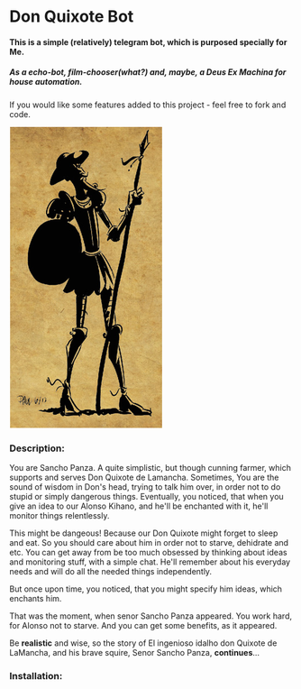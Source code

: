 # Don Quixote Bot

#### This is a simple (relatively) telegram bot, which is purposed specially for Me.
##### As a echo-bot, film-chooser(what?) and, maybe, a Deus Ex Machina for house automation.
If you would  like some features added to this project - feel free to fork and code.


![alt text][logo]

[logo]: https://github.com/BopOnTheTop/Don_Quixote/blob/master/donquixote.png?raw=true "Sancho?"


### Description:

You are Sancho Panza. A quite simplistic, but though cunning farmer, which supports and serves
Don Quixote de Lamancha. Sometimes, You are the sound of wisdom in Don's head, trying to talk him over, in
order not to do stupid or simply dangerous things. Eventually, you noticed, that when you give an idea to  our
Alonso Kihano, and he'll be enchanted with it, he'll monitor things relentlessly.

This might be dangeous! Because our Don Quixote might forget to sleep and eat.
So you should care about him in order not to starve, dehidrate and etc.
You can get away from be too much obsessed by thinking about ideas and  monitoring stuff, with a simple chat.
He'll remember about his everyday needs and will do all the needed things independently.

But once upon time, you noticed, that you might specify him ideas, which enchants him.

That was the moment, when senor Sancho Panza appeared.
You work hard, for Alonso not to starve. And you can get some benefits, as it appeared.

Be **realistic** and wise, so the story of El ingenioso idalho don Quixote de LaMancha, and his brave squire, Senor
Sancho Panza, **continues**...

### Installation:

